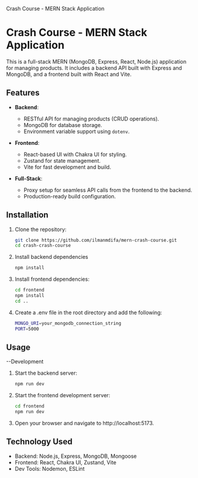 Crash Course - MERN Stack Application

# Crash Course - MERN Stack Application

This is a full-stack MERN (MongoDB, Express, React, Node.js) application for managing products. It includes a backend API built with Express and MongoDB, and a frontend built with React and Vite.

## Features

- **Backend**:
  - RESTful API for managing products (CRUD operations).
  - MongoDB for database storage.
  - Environment variable support using `dotenv`.

- **Frontend**:
  - React-based UI with Chakra UI for styling.
  - Zustand for state management.
  - Vite for fast development and build.

- **Full-Stack**:
  - Proxy setup for seamless API calls from the frontend to the backend.
  - Production-ready build configuration.

## Installation

1. Clone the repository:
   ```bash
   git clone https://github.com/ilmanmdifa/mern-crash-course.git
   cd crash-crash-course

2. Install backend dependencies
   ```bash 
   npm install

3. Install frontend dependencies:
   ```bash
   cd frontend
   npm install
   cd ..

4. Create a .env file in the root directory and add the following:
   ```bash
   MONGO_URI=your_mongodb_connection_string
   PORT=5000

## Usage
--Development

1. Start the backend server:
   ```bash
   npm run dev

3. Start the frontend development server:
   ```bash
   cd frontend
   npm run dev
   
5. Open your browser and navigate to http://localhost:5173.

## Technology Used
- Backend: Node.js, Express, MongoDB, Mongoose
- Frontend: React, Chakra UI, Zustand, Vite
- Dev Tools: Nodemon, ESLint
